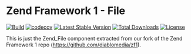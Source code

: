 Zend Framework 1 - File
============================
[![Build](https://github.com/diablomedia/zf1-file/workflows/Build/badge.svg?event=push)](https://github.com/diablomedia/zf1-file/actions?query=workflow%3ABuild+event%3Apush)
[![codecov](https://codecov.io/gh/diablomedia/zf1-file/branch/master/graph/badge.svg)](https://codecov.io/gh/diablomedia/zf1-file)
[![Latest Stable Version](https://poser.pugx.org/diablomedia/zendframework1-file/v/stable)](https://packagist.org/packages/diablomedia/zendframework1-file)
[![Total Downloads](https://poser.pugx.org/diablomedia/zendframework1-file/downloads)](https://packagist.org/packages/diablomedia/zendframework1-file)
[![License](https://poser.pugx.org/diablomedia/zendframework1-file/license)](https://packagist.org/packages/diablomedia/zendframework1-file)

This is just the Zend_File component extracted from our fork of the Zend Framework 1 repo (https://github.com/diablomedia/zf1).
